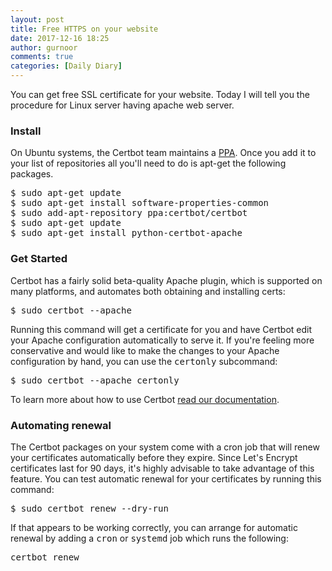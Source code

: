 ```yaml
---
layout: post
title: Free HTTPS on your website
date: 2017-12-16 18:25
author: gurnoor
comments: true
categories: [Daily Diary]
---
```

You can get free SSL certificate for your website. Today I will tell you the procedure for Linux server having apache web server.
<div class="install">
<h3>Install</h3>
On Ubuntu systems, the Certbot team maintains a <a href="https://help.ubuntu.com/community/PPA">PPA</a>. Once you add it to your list of repositories all you'll need to do is apt-get the following packages.
<pre>$ sudo apt-get update
$ sudo apt-get install software-properties-common
$ sudo add-apt-repository ppa:certbot/certbot
$ sudo apt-get update
$ sudo apt-get install python-certbot-apache 
</pre>
</div>
<div class="get-started">
<h3>Get Started</h3>
Certbot has a fairly solid beta-quality Apache plugin, which is supported on many platforms, and automates both obtaining and installing certs:
<pre>$ sudo certbot --apache</pre>
Running this command will get a certificate for you and have Certbot edit your Apache configuration automatically to serve it. If you're feeling more conservative and would like to make the changes to your Apache configuration by hand, you can use the <tt>certonly</tt> subcommand:
<pre>$ sudo certbot --apache certonly</pre>
To learn more about how to use Certbot <a href="https://certbot.eff.org/docs">read our documentation</a>.
<h3>Automating renewal</h3>
The Certbot packages on your system come with a cron job that will renew your certificates automatically before they expire. Since Let's Encrypt certificates last for 90 days, it's highly advisable to take advantage of this feature. You can test automatic renewal for your certificates by running this command:
<pre>$ sudo certbot renew --dry-run
</pre>
If that appears to be working correctly, you can arrange for automatic renewal by adding a <tt>cron</tt> or <tt>systemd</tt> job which runs the following:
<pre>certbot renew</pre>
</div>
